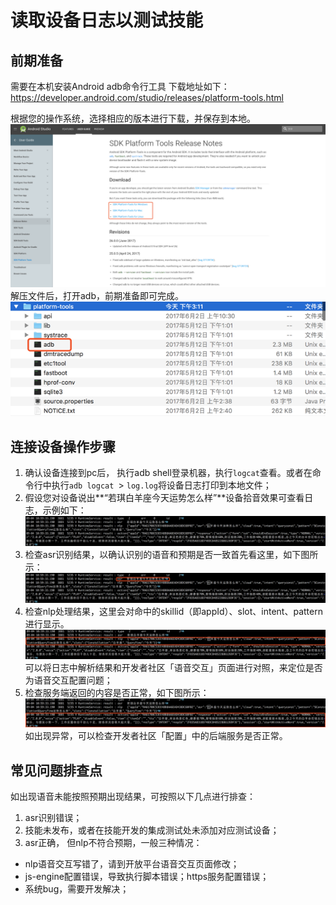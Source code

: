 # 读取设备日志以测试技能

## 前期准备
需要在本机安装Android adb命令行工具
下载地址如下：https://developer.android.com/studio/releases/platform-tools.html

根据您的操作系统，选择相应的版本进行下载，并保存到本地。
![Alt text](images/1504509048966.png)
解压文件后，打开adb，前期准备即可完成。
![Alt text](images/1504509203773.png)


## 连接设备操作步骤
1.	确认设备连接到pc后， 执行adb shell登录机器，执行`logcat`查看。或者在命令行中执行`adb logcat `> `log.log`将设备日志打印到本地文件；
2.	假设您对设备说出**“若琪白羊座今天运势怎么样”**设备拾音效果可查看日志，示例如下：
![Alt text](images/1504508977578.png)
3.	检查asr识别结果，以确认识别的语音和预期是否一致首先看这里，如下图所示：
![Alt text](images/1504509639246.png)
4.	检查nlp处理结果，这里会对命中的skillid（即appId）、slot、intent、pattern进行显示。
![Alt text](images/1504509751453.png)
可以将日志中解析结果和开发者社区「语音交互」页面进行对照，来定位是否为语音交互配置问题；
5. 检查服务端返回的内容是否正常，如下图所示：
![Alt text](images/1504513042969.png)
如出现异常，可以检查开发者社区「配置」中的后端服务是否正常。


## 常见问题排查点
如出现语音未能按照预期出现结果，可按照以下几点进行排查：

1.	asr识别错误；
2.	技能未发布，或者在技能开发的集成测试处未添加对应测试设备；
3.	asr正确， 但nlp不符合预期，一般三种情况：

 - nlp语音交互写错了，请到开放平台语音交互页面修改；
 - js-engine配置错误，导致执行脚本错误；https服务配置错误；
 - 系统bug，需要开发解决；







